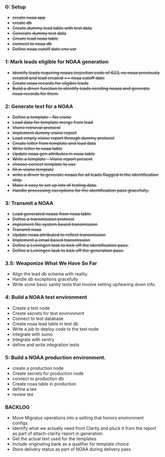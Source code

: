 ### 0: Setup
- ~~create noaa app~~
- ~~create db~~
- ~~Create dummy lead table with test data~~
- ~~Generate dummy test data~~
- ~~Create lead noaa table~~
- ~~connect to noaa db~~
- ~~Define noaa cutoff date env var~~

### 1: Mark leads eligible for NOAA generation
- ~~Identify leads requiring noaas (rejection code of 623, no noaa previously created and lead created >= noaa cutoff date~~
- ~~Create noaa records for eligible leads~~
- ~~Build a driver function to identify leads needing noaas and generate noaa records for them.~~


### 2: Generate text for a NOAA
- ~~Define a template - No visine~~
- ~~Load data for template merge from lead~~
- ~~Visine retrieval protocol~~
- ~~Implement dummy visine report~~
- ~~Load empty visine report through dummy protocol~~
- ~~Create letter from template and lead data~~
- ~~Write letter to noaa table~~
- ~~Update noaa gen attributes in noaa table~~
- ~~Write a template - Visine report present~~
- ~~choose correct template to use~~
- ~~fill in visine template~~
- ~~write a driver to generate noaas for all leads flagged in the identification step.~~
- ~~Make it easy to set up lots of testing data.~~
- ~~Handle processing exceptions for the identification pass gracefully.~~


### 3:  Transmit a NOAA
- ~~Load generated noaas from noaa table~~
- ~~Define a transmission protocol~~
- ~~implement file system based transmission~~
- ~~Transmit noaa~~
- ~~Update noaa attributed to reflect transmission~~
- ~~Implement a email based transmission~~
- ~~Define a Leiningen task to kick off the identification pass.~~
- ~~Define a Leiningen task to kick off the generation pass.~~



### 3.5: Weaponize What We Have So Far
- Align the lead db schema with reality.
- Handle db exceptions gracefully
- Write some basic sanity tests that involve setting up/tearing down info.


### 4: Build a NOAA test environment
- Create a test node
- Create secrets for test environment
- Connect to test database
- Create noaa lead table in test db
- Write a job to deploy code to the test node 
- integrate with sumo
- Integrate with sentry
- define and write integration tests


### 5:  Build a NOAA production environment.
- create a production node
- Create secrets for production node
- connect to production db
- Create noaa table in production 
- define a tee
- review tee


### BACKLOG
- Move Migratus operations into a setting that honors environment configs.
- Identify what we actually need from Clarity and pluck it from the report as part of attach-clarity-report in generation.
- Get the actual text used for the templates
- Include originating bank as a qualifier for template choice
- Store delivery status as part of NOAA during delivery pass

